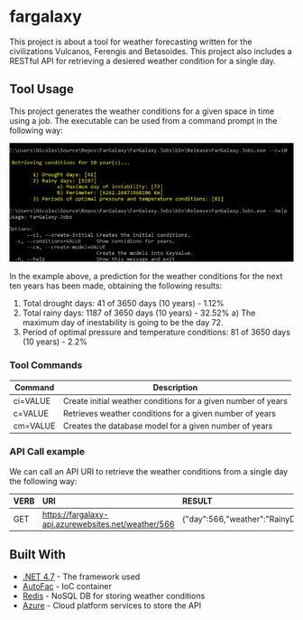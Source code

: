 # fargalaxy

This project is about a tool for weather forecasting written for the civilizations Vulcanos, Ferengis and Betasoides. This project also includes a RESTful API for retrieving a desiered weather condition for a single day. 

## Tool Usage

This project generates the weather conditions for a given space in time using a job. The executable can be used from a command prompt in the following way:

![alt text](https://raw.githubusercontent.com/fourzans/fargalaxy/master/Job-Execution.png)

In the example above, a prediction for the weather conditions for the next ten years has been made, obtaining the following results:

1) Total drought days: 41 of 3650 days (10 years) - 1.12%
2) Total rainy days: 1187 of 3650 days (10 years) - 32.52%
  a) The maximum day of inestability is going to be the day 72.
3) Period of optimal pressure and temperature conditions: 81 of 3650 days (10 years) - 2.2%
 
### Tool Commands

| Command | Description |
| --- | --- |
| ci=VALUE | Create initial weather conditions for a given number of years |
| c=VALUE | Retrieves weather conditions for a given number of years |
| cm=VALUE | Creates the database model for a given number of years |

### API Call example

We can call an API URI to retrieve the weather conditions from a single day the following way:

| VERB | URI | RESULT |
| :---         | :---           | :---          |
| GET  | https://fargalaxy-api.azurewebsites.net/weather/566     | {"day":566,"weather":"RainyDay"}    |

## Built With

* [.NET 4.7](https://www.microsoft.com/net/download/dotnet-framework-runtimea) - The framework used
* [AutoFac](https://autofac.org/) - IoC container
* [Redis](https://redis.io/) - NoSQL DB for storing weather conditions
* [Azure](https://azure.microsoft.com/en-us/) - Cloud platform services to store the API

